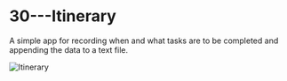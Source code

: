 # 30---Itinerary
A simple app for recording when and what tasks are to be completed and appending the data to a text file.

![Itinerary](https://user-images.githubusercontent.com/83606701/137805412-bb4db842-8699-453a-a4d9-e9e26e9b371e.PNG)

